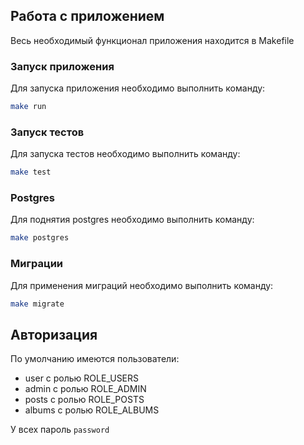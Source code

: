 ## Работа с приложением

Весь необходимый функционал приложения находится в Makefile

### Запуск приложения

Для запуска приложения необходимо выполнить команду:

```bash
make run
```

### Запуск тестов

Для запуска тестов необходимо выполнить команду:

```bash
make test
```

### Postgres

Для поднятия postgres необходимо выполнить команду:


```bash
make postgres
```

### Миграции

Для применения миграций необходимо выполнить команду:

```bash
make migrate
```


## Авторизация

По умолчанию имеются пользователи:
* user с ролью ROLE_USERS
* admin с ролью ROLE_ADMIN
* posts с ролью ROLE_POSTS
* albums с ролью ROLE_ALBUMS

У всех пароль `password`